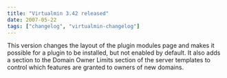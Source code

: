 ```yaml
---
title: "Virtualmin 3.42 released"
date: 2007-05-22
tags: ["changelog", "virtualmin-changelog"]
---
```


This version changes the layout of the plugin modules page and makes it possible for a plugin to be installed, but not enabled by default. It also adds a section to the Domain Owner Limits section of the server templates to control which features are granted to owners of new domains.
